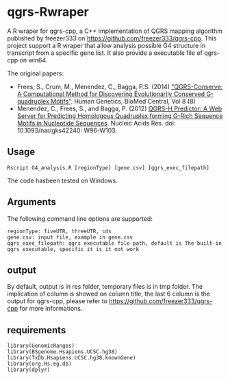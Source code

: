 # qgrs-Rwraper
A R wraper for qgrs-cpp, a C++ implementation of QGRS mapping algorithm published by freezer333 on https://github.com/freezer333/qgrs-cpp. This project support a R wraper that allow analysis possible G4 structure in transcript from a specific gene list. It also provide a executable file of qgrs-cpp on win64.

The original papers:

- Frees, S., Crum, M., Menendez, C., Bagga, P.S. (2014) ["QGRS-Conserve: A Computational Method for Discovering Evolutionarily Conserved G-quadruplex Motifs"](https://humgenomics.biomedcentral.com/articles/10.1186/1479-7364-8-8). Human Genetics, BioMed Central, Vol 8 (8)
- Menendez, C., Frees, S., and Bagga, P. (2012) [QGRS-H Predictor: A Web Server for Predicting Homologous Quadruplex forming G-Rich Sequence Motifs in Nucleotide Sequences](https://academic.oup.com/nar/article/40/W1/W96/1074452/QGRS-H-Predictor-a-web-server-for-predicting). Nucleic Acids Res. doi: 10.1093/nar/gks42240: W96-W103.

## Usage

```
Rscript G4_analysis.R [regionType] [gene.csv] [qgrs_exec_filepath]
```

The code hasbeen tested on Windows.

## Arguments

The following command line options are supported:

```
regionType: fiveUTR, threeUTR, cds
gene.csv: input file, example in gene.csv
qgrs_exec_filepath: qgrs executable file path, default is The built-in qgrs executable, specific it is it not work
```

## output
By default, output is in res folder, temporary files is in tmp folder. The implication of column is showed on column title, the last 6 column is the output for qgrs-cpp, please refer to https://github.com/freezer333/qgrs-cpp for more informations.


## requirements
```
library(GenomicRanges)
library(BSgenome.Hsapiens.UCSC.hg38)
library(TxDb.Hsapiens.UCSC.hg38.knownGene)
library(org.Hs.eg.db)
library(dplyr)
```

